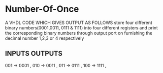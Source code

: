 # Number-Of-Once
A VHDL CODE WHICH GIVES OUTPUT AS FOLLOWS
store four different binary numbers(0001,0011, 0111 & 1111) into four different registers and print the corresponding binary numbers through output port on furnishing the decimal number 1,2,3 or 4 respectively
## INPUTS         OUTPUTS
  001     ->      0001  , 
  010     ->      0011  ,
  011     ->      0111  ,
  100     ->      1111  ,
